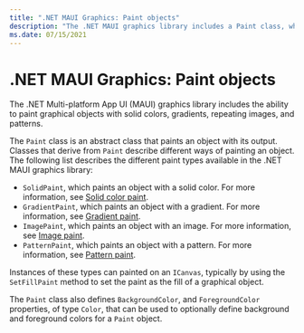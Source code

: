 ```yaml
---
title: ".NET MAUI Graphics: Paint objects"
description: "The .NET MAUI graphics library includes a Paint class, which is an abstract class that paints a graphical object with its output."
ms.date: 07/15/2021
---
```


# .NET MAUI Graphics: Paint objects

<!-- Sample link goes here -->

The .NET Multi-platform App UI (MAUI) graphics library includes the ability to paint graphical objects with solid colors, gradients, repeating images, and patterns.

The `Paint` class is an abstract class that paints an object with its output. Classes that derive from `Paint` describe different ways of painting an object. The following list describes the different paint types available in the .NET MAUI graphics library:

- `SolidPaint`, which paints an object with a solid color. For more information, see [Solid color paint](solidcolor.md).
- `GradientPaint`, which paints an object with a gradient. For more information, see [Gradient paint](gradient.md).
- `ImagePaint`, which paints an object with an image. For more information, see [Image paint](image.md).
- `PatternPaint`, which paints an object with a pattern. For more information, see [Pattern paint](pattern.md).

Instances of these types can painted on an `ICanvas`, typically by using the `SetFillPaint` method to set the paint as the fill of a graphical object.

The `Paint` class also defines `BackgroundColor`, and `ForegroundColor` properties, of type `Color`, that can be used to optionally define background and foreground colors for a `Paint` object.
